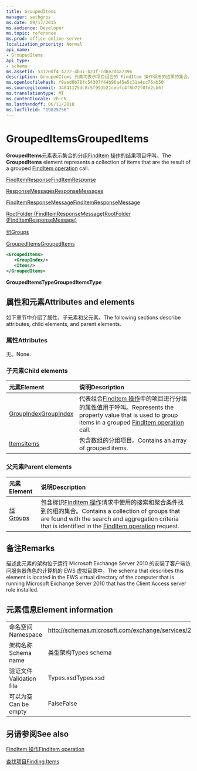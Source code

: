 ```yaml
---
title: GroupedItems
manager: sethgros
ms.date: 09/17/2015
ms.audience: Developer
ms.topic: reference
ms.prod: office-online-server
localization_priority: Normal
api_name:
- GroupedItems
api_type:
- schema
ms.assetid: 53170df4-4272-4b37-b23f-cd8e2d4a7396
description: GroupedItems 元素均表示项目组合的 FindItem 操作调用的结果的集合。
ms.openlocfilehash: f8aed9b78fc54307f44b96a45e5c31a4cc76ab50
ms.sourcegitcommit: 34041125dc8c5f993b21cebfc4f8b72f0fd2cb6f
ms.translationtype: MT
ms.contentlocale: zh-CN
ms.lasthandoff: 06/11/2018
ms.locfileid: "19825756"
---
```

# <a name="groupeditems"></a><span data-ttu-id="54f73-103">GroupedItems</span><span class="sxs-lookup"><span data-stu-id="54f73-103">GroupedItems</span></span>

<span data-ttu-id="54f73-104">**GroupedItems**元素表示集合的分组[FindItem 操作](finditem-operation.md)的结果项目呼叫。</span><span class="sxs-lookup"><span data-stu-id="54f73-104">The **GroupedItems** element represents a collection of items that are the result of a grouped [FindItem operation](finditem-operation.md) call.</span></span> 
  
[<span data-ttu-id="54f73-105">FindItemResponse</span><span class="sxs-lookup"><span data-stu-id="54f73-105">FindItemResponse</span></span>](finditemresponse.md)
  
[<span data-ttu-id="54f73-106">ResponseMessages</span><span class="sxs-lookup"><span data-stu-id="54f73-106">ResponseMessages</span></span>](responsemessages.md)
  
[<span data-ttu-id="54f73-107">FindItemResponseMessage</span><span class="sxs-lookup"><span data-stu-id="54f73-107">FindItemResponseMessage</span></span>](finditemresponsemessage.md)
  
[<span data-ttu-id="54f73-108">RootFolder (FindItemResponseMessage)</span><span class="sxs-lookup"><span data-stu-id="54f73-108">RootFolder (FindItemResponseMessage)</span></span>](rootfolder-finditemresponsemessage.md)
  
[<span data-ttu-id="54f73-109">组</span><span class="sxs-lookup"><span data-stu-id="54f73-109">Groups</span></span>](groups.md)
  
[<span data-ttu-id="54f73-110">GroupedItems</span><span class="sxs-lookup"><span data-stu-id="54f73-110">GroupedItems</span></span>](groupeditems.md)
  
```xml
<GroupedItems>
   <GroupIndex/>
   <Items/>
</GroupedItems>
```

 <span data-ttu-id="54f73-111">**GroupedItemsType**</span><span class="sxs-lookup"><span data-stu-id="54f73-111">**GroupedItemsType**</span></span>
## <a name="attributes-and-elements"></a><span data-ttu-id="54f73-112">属性和元素</span><span class="sxs-lookup"><span data-stu-id="54f73-112">Attributes and elements</span></span>

<span data-ttu-id="54f73-113">如下章节中介绍了属性、子元素和父元素。</span><span class="sxs-lookup"><span data-stu-id="54f73-113">The following sections describe attributes, child elements, and parent elements.</span></span>
  
### <a name="attributes"></a><span data-ttu-id="54f73-114">属性</span><span class="sxs-lookup"><span data-stu-id="54f73-114">Attributes</span></span>

<span data-ttu-id="54f73-115">无。</span><span class="sxs-lookup"><span data-stu-id="54f73-115">None.</span></span>
  
### <a name="child-elements"></a><span data-ttu-id="54f73-116">子元素</span><span class="sxs-lookup"><span data-stu-id="54f73-116">Child elements</span></span>

|<span data-ttu-id="54f73-117">**元素**</span><span class="sxs-lookup"><span data-stu-id="54f73-117">**Element**</span></span>|<span data-ttu-id="54f73-118">**说明**</span><span class="sxs-lookup"><span data-stu-id="54f73-118">**Description**</span></span>|
|:-----|:-----|
|[<span data-ttu-id="54f73-119">GroupIndex</span><span class="sxs-lookup"><span data-stu-id="54f73-119">GroupIndex</span></span>](groupindex.md) <br/> |<span data-ttu-id="54f73-120">代表组合[FindItem 操作](finditem-operation.md)中的项目进行分组的属性值用于呼叫。</span><span class="sxs-lookup"><span data-stu-id="54f73-120">Represents the property value that is used to group items in a grouped [FindItem operation](finditem-operation.md) call.</span></span>  <br/> |
|[<span data-ttu-id="54f73-121">Items</span><span class="sxs-lookup"><span data-stu-id="54f73-121">Items</span></span>](items.md) <br/> |<span data-ttu-id="54f73-122">包含数组的分组项目。</span><span class="sxs-lookup"><span data-stu-id="54f73-122">Contains an array of grouped items.</span></span>  <br/> |
   
### <a name="parent-elements"></a><span data-ttu-id="54f73-123">父元素</span><span class="sxs-lookup"><span data-stu-id="54f73-123">Parent elements</span></span>

|<span data-ttu-id="54f73-124">**元素**</span><span class="sxs-lookup"><span data-stu-id="54f73-124">**Element**</span></span>|<span data-ttu-id="54f73-125">**说明**</span><span class="sxs-lookup"><span data-stu-id="54f73-125">**Description**</span></span>|
|:-----|:-----|
|[<span data-ttu-id="54f73-126">组</span><span class="sxs-lookup"><span data-stu-id="54f73-126">Groups</span></span>](groups.md) <br/> |<span data-ttu-id="54f73-127">包含标识[FindItem 操作](finditem-operation.md)请求中使用的搜索和聚合条件找到的组的集合。</span><span class="sxs-lookup"><span data-stu-id="54f73-127">Contains a collection of groups that are found with the search and aggregation criteria that is identified in the [FindItem operation](finditem-operation.md) request.</span></span>  <br/> |
   
## <a name="remarks"></a><span data-ttu-id="54f73-128">备注</span><span class="sxs-lookup"><span data-stu-id="54f73-128">Remarks</span></span>

<span data-ttu-id="54f73-129">描述此元素的架构位于运行 Microsoft Exchange Server 2010 的安装了客户端访问服务器角色的计算机的 EWS 虚拟目录中。</span><span class="sxs-lookup"><span data-stu-id="54f73-129">The schema that describes this element is located in the EWS virtual directory of the computer that is running Microsoft Exchange Server 2010 that has the Client Access server role installed.</span></span>
  
## <a name="element-information"></a><span data-ttu-id="54f73-130">元素信息</span><span class="sxs-lookup"><span data-stu-id="54f73-130">Element information</span></span>

|||
|:-----|:-----|
|<span data-ttu-id="54f73-131">命名空间</span><span class="sxs-lookup"><span data-stu-id="54f73-131">Namespace</span></span>  <br/> |http://schemas.microsoft.com/exchange/services/2006/types  <br/> |
|<span data-ttu-id="54f73-132">架构名称</span><span class="sxs-lookup"><span data-stu-id="54f73-132">Schema name</span></span>  <br/> |<span data-ttu-id="54f73-133">类型架构</span><span class="sxs-lookup"><span data-stu-id="54f73-133">Types schema</span></span>  <br/> |
|<span data-ttu-id="54f73-134">验证文件</span><span class="sxs-lookup"><span data-stu-id="54f73-134">Validation file</span></span>  <br/> |<span data-ttu-id="54f73-135">Types.xsd</span><span class="sxs-lookup"><span data-stu-id="54f73-135">Types.xsd</span></span>  <br/> |
|<span data-ttu-id="54f73-136">可以为空</span><span class="sxs-lookup"><span data-stu-id="54f73-136">Can be empty</span></span>  <br/> |<span data-ttu-id="54f73-137">False</span><span class="sxs-lookup"><span data-stu-id="54f73-137">False</span></span>  <br/> |
   
## <a name="see-also"></a><span data-ttu-id="54f73-138">另请参阅</span><span class="sxs-lookup"><span data-stu-id="54f73-138">See also</span></span>



[<span data-ttu-id="54f73-139">FindItem 操作</span><span class="sxs-lookup"><span data-stu-id="54f73-139">FindItem operation</span></span>](finditem-operation.md)


[<span data-ttu-id="54f73-140">查找项目</span><span class="sxs-lookup"><span data-stu-id="54f73-140">Finding Items</span></span>](http://msdn.microsoft.com/library/63af1f9c-464b-4fca-9ae3-3d60f24ca93c%28Office.15%29.aspx)

